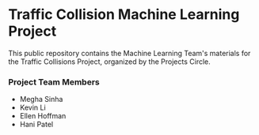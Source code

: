 # Traffic Collision Machine Learning Project

This public repository contains the Machine Learning Team's materials for the Traffic Collisions Project, organized by the Projects Circle.  

### Project Team Members
- Megha Sinha  
- Kevin Li  
- Ellen Hoffman  
- Hani Patel

